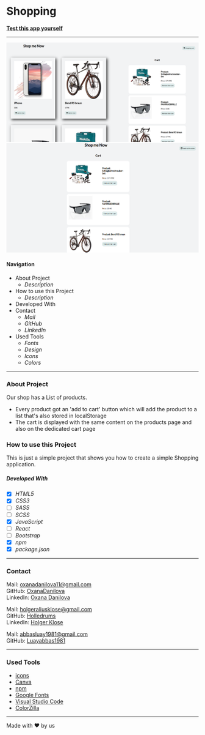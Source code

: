 # Shopping

**[Test this app yourself](https://holledrums.github.io/shoppingApp/)**

---

![productpage](./images/productpage.png)
![cartpage](./images/cartpage.png)

#### Navigation

- About Project
  - _Description_
- How to use this Project
  - _Description_
- Developed With
- Contact
  - _Mail_
  - _GitHub_
  - _LinkedIn_
- Used Tools
  - _Fonts_
  - _Design_
  - _Icons_
  - _Colors_

---

### About Project

Our shop has a List of products.

- Every product got an 'add to cart' button which will add the product to a list that's also stored in localStorage
- The cart is displayed with the same content on the products page and also on the dedicated cart page

### How to use this Project

This is just a simple project that shows you how to create a simple Shopping application.

##### Developed With

- [x] _HTML5_
- [x] _CSS3_
- [ ] _SASS_
- [ ] _SCSS_
- [x] _JavaScript_
- [ ] _React_
- [ ] _Bootstrap_
- [x] _npm_
- [x] _package.json_

---

### Contact

Mail: <oxanadanilova11@gmail.com><br>
GitHub: [OxanaDanilova](https://github.com/OxanaDanilova)<br>
LinkedIn: [Oxana Danilova](https://www.linkedin.com/in/oxana-danilova-b082a0156/)

Mail: <holgeraliusklose@gmail.com><br>
GitHub: [Holledrums](https://github.com/holledrums)<br>
LinkedIn: [Holger Klose](https://www.linkedin.com/in/holger-klose-240831147/)

Mail: <abbasluay1981@gmail.com><br>
GitHub: [Luayabbas1981](https://github.com/Luayabbas1981)<br>

---

### Used Tools

- [icons](https://)
- [Canva](https://www.canva.com/)
- [npm](https://www.npmjs.com/)
- [Google Fonts](https://fonts.google.com/)
- [Visual Studio Code](https://code.visualstudio.com/)
- [ColorZilla](https://www.colorzilla.com/chrome/)

---

Made with ❤️ by us
